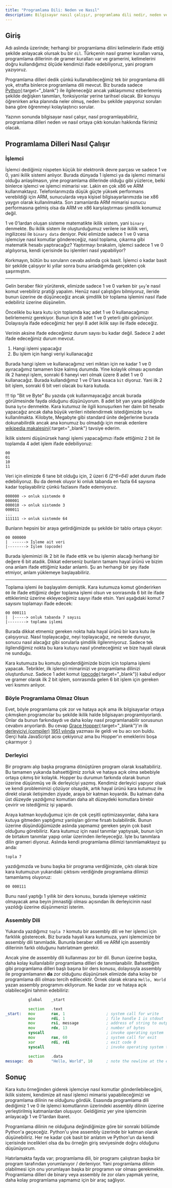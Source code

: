 ```yaml
---
title: "Programlama Dili: Neden ve Nasıl"
description: Bilgisayar nasıl çalışır, programlama dili nedir, neden ve nasıl ortaya çıktı.
---
```


## Giriş

Adı aslında üzerinde; herhangi bir programlama dilini kelimelerin ifade ettiği şekilde anlayacak
olursak bu bir `dil`. Türkçenin nasıl gramer kuralları varsa, programlama dillerinin de gramer
kuralları var ve gramerini, kelimelerini doğru kullandığımız ölçüde kendimizi ifade edebiliyoruz,
yani program yazıyoruz.

Programlama dilleri dedik çünkü kullanabileceğimiz tek bir programlama dili yok, etrafta binlerce
programlama dili mevcut. Biz burada sadece [Python][python]{:target="_blank"} ile ilgileneceğiz
ancak yaklaşımımız ezberlenmiş şekilde değişken tanımları, fonksiyonlar yerine tarihsel olacak. Bir konuyu öğrenirken arka planında neler olmuş, neden bu şekilde yapıyoruz soruları bana göre öğrenmeyi kolaylaştırıcı sorular.

Yazının sonunda bilgisayar nasıl çalışır, nasıl programlayabiliriz, programlama dilleri neden ve
nasıl ortaya çıktı konuları hakkında fikrimiz olacak.

[python]: https://www.python.org

## Programlama Dilleri Nasıl Çalışır

### İşlemci

İşlemci dediğimiz nispeten küçük bir elektronik devre parçası ve sadece 1 ve 0, yani ikilik sistemi
anlıyor. Burada dünyada 1 işlemci ya da işlemci mimarisi olduğu anlaşılmasın, yine programlama
dillerinde olduğu gibi yüzlerce, belki binlerce işlemci ve işlemci mimarisi var. Lakin en çok x86 ve
ARM kullanmaktayız. Telefonlarımızda düşük güçte yüksek performans verebildiği için ARM, sunucularda
veya kişisel bilgisayarlarımızda ise x86 yaygın olarak kullanılmakta. Son zamanlarda ARM mimarisi
sunucu performasına gelmiş olsa da ARM ve x86 karşılaştırması şimdilik konumuz değil.

1 ve 0'lardan oluşan sisteme matematikte ikilik sistem, yani `binary` denmekte. Bu ikilik sistem ile
oluşturduğumuz verilere ise ikiliik veri, ingilizcesi ile `binary data` deniyor. Peki elimizde
sadece 1 ve 0 varsa işlemciye nasıl komutlar göndereceğiz, nasıl toplama, çıkarma gibi matematik
hesabı yaptıracağız? Yaptırmayı bırakalım, işlemci sadece 1 ve 0 algılıyorsa, kendi içerisinde bu
işlemleri nasıl yapabiliyor?

Korkmayın, bütün bu soruların cevabı aslında çok basit. İşlemci o kadar basit bir şekilde çalışıyor
ki yıllar sonra bunu anladığımda gerçekten çok şaşırmıştım.

---

Gelin beraber fikir yürüterek, elimizde sadece 1 ve 0 varken bir `şey`'e nasıl komut verebiliriz
pratiği yapalım. Henüz nasıl çalıştığını bilmiyoruz, ileride bunun üzerine de düşüneceğiz ancak
şimdilik bir toplama işlemini nasıl ifade edebiliriz üzerine düşünelim.

Öncelikle bu kara kutu için toplamda kaç adet 1 ve 0 kullanacağımızı belirlememiz gerekiyor. Bunun için 8 adet 1 ve 0 yeterli gibi görünüyor. Dolayısıyla ifade edeceğimiz her şeyi 8 adet ikilik sayı ile ifade edeceğiz.

Verinin aksine ifade edeceğimiz durum sayısı bu kadar değil. Sadece 2 adet ifade edeceğimiz
durum mevcut.

1. Hangi işlemi yapacağız
2. Bu işlem için hangi veriyi kullanacağız

Burada hangi işlem ve kullanacağımız veri miktarı için ne kadar 1 ve 0 ayıracağımız tamamen bize
kalmış durumda. Yine kolaylık olması açısından ilk 2 haneyi işlem, sonraki 6 haneyi veri olmak üzere
8 adet 1 ve 0 kullanacağız. Burada kullandığımız 1 ve 0'lara kısaca `bit` diyoruz. Yani ilk 2 bit
işlem, sonraki 6 bit veri olacak bu kara kutuda.

!!! tip "Bit ve Byte"
    Bu yazıda çok kullanmayacağız ancak burada görülmesinde fayda olduğunu düşünüyorum. 8 adet bit
    yan yana geldiğinde buna `byte` denmekte. Kara kutumuz ile ilgili konuşurken her daim bit hesabı
    yapacağız ancak daha büyük verileri nitelendirmek istediğimizde `byte` kullanılmakta. Kilobyte,
    Megabyte gibi standard ünite değerlerine burada dokunabilirdik ancak ana konumuz bu olmadığı için merak edenlere [wikipedia makalesini][siunit]{:target="_blank"} tavsiye ederim.

İkilik sistemi düşünürsek hangi işlemi yapacağımızı ifade ettiğimiz 2 bit ile toplamda 4 adet işlem ifade edebiliyoruz:

```plain
00
01
10
11
```

Veri için elimizde 6 tane bit olduğu için, 2 üzeri 6 _(2^6=64)_ adet durum ifade edebiliyoruz. Bu da
demek oluyor ki onluk tabanda en fazla 64 sayısına kadar toplayabiliriz çünkü fazlasını ifade
edemiyoruz.

```plain
000000 -> onluk sistemde 0
000001
000010 -> onluk sistemde 3
000011
...
111111 -> onluk sistemde 64
```

Bunların hepsini bir araya getirdiğimizde şu şekilde bir tablo ortaya çıkıyor:

```plain
00 000000
|  ------> İşleme ait veri
|--------> İşlem (opcode)
```

Burada işlemimizi ilk 2 bit ile ifade ettik ve bu işlemin alacağı herhangi bir değere 6 bit atadık.
Dikkat ederseniz bunların tamamı hayal ürünü ve bizim ona anlam ifade ettiğimiz kadar anlamlı. Şu an herhangi bir şey ifade etmiyor, anlam yüklemeye başlayabiliriz.

---

Toplama işlemi ile başlayalım demiştik. Kara kutumuza komut gönderirken `00` ile ifade ettiğimiz değer toplama işlemi olsun ve sonrasında 6 bit ile ifade ettiklerimiz üzerine ekleyeceğimiz sayıyı ifade etsin. Yani aşağıdaki komut 7 sayısını toplamayı ifade edecek:

```plain
00 000111
|  |-----> onluk tabanda 7 sayısı
|--------> toplama işlemi
```

Burada dikkat etmemiz gereken nokta hala hayal ürünü bir kara kutu ile çalışıyoruz. Nasıl
toplayacağız, neyi toplayacağız, ne nerede duruyor, sonucu nasıl alacağız gibi sorularla
şimdilik ilgilenmiyoruz. Sadece tek ilgilendiğimiz nokta bu kara kutuyu nasıl yöneteceğimiz ve
bize hayali olarak ne sunduğu.

Kara kutumuza bu komutu gönderdiğimizde bizim için toplama işlemi yapacak. Tebrikler, ilk işlemci
mimarinizi ve programlama dilinizi oluşturdunuz. Sadece 1 adet komut
([opcode][opcode]{:target="_blank"}) kabul ediyor ve gramer olarak ilk 2 bit işlem, sonrasında gelen 6 bit işlem için gereken veri kısmını anlıyor.

[opcode]: https://en.wikipedia.org/wiki/Opcode
[siunit]: https://en.wikipedia.org/wiki/Byte#Multiple-byte_units

### Böyle Programlama Olmaz Olsun

Evet, böyle programlama çok zor ve hataya açık ama ilk bilgisayarlar ortaya çıkmışken programcılar
bu şekilde ikilik halde bilgisayarı programlıyorlardı. Onlar da bunun farkındaydı ve daha kolay
nasıl programlanabilir sorusunun cevabını arıyorlardı. Bu cevap [Grace
Hopper][hopper]{:target="_blank"}'ın ilk [derleyiciyi (compiler)][compiler]
[1951 yılında][firstcompiler] yazması ile geldi ve bu acı son buldu. Gerçi hala JavaScript acısı çekiyoruz ama bu Hopper'ın emeklerini boşa çıkarmıyor :)

### Derleyici

Bir programı alıp başka programa dönüştüren program olarak kısaltabiliriz. Bu tamamen yukarıda
bahsettiğimiz zorluk ve hataya açık olma sebebiyle ortaya çıkmış bir kolaylık. Hopper bu durumun
farkında olarak bunun üzerine düşünmüş ve ilk derleyiciyi yazmış. Kendimiz derleyici yapıyor olsak
ve kendi problemimizi çözüyor olsaydık, artık hayal ürünü kara kutumuz ile direkt olarak iletişimden
ziyade, araya bir katman koyardık. Bu katman daha üst düzeyde yazdığımız komutları daha alt
düzeydeki komutlara birebir çevirir ve istediğimiz işi yapardı.

Araya katman koyduğumuz için de çok çeşitli optimizasyonlar, daha kara kutuya gitmeden yaptığımız
yanlışları görme fırsatı bulabilirdik. Bunun üzerine düşündüğümüzde aslında yapmamız gereken şeyin
çok basit olduğunu görebiliriz. Kara kutumuz için nasıl tanımlar yaptıysak, bunun için de birtakım
tanımlar yapıp onlar üzerinden ilerleyeceğiz. İşte bu tanımlara dilin grameri diyoruz. Aslında kendi
programlama dilimizi tanımlamaktayız şu anda:

```plain
topla 7
```

yazdığımızda ve bunu başka bir programa verdiğimizde, çıktı olarak bize kara kutumuzun yukarıdaki çıktısını verdiğinde programlama dilimizi tamamlamış oluyoruz:

```plain
00 000111
```

Bunu nasıl yaptığı 1 yıllık bir ders konusu, burada işlemeye vaktimiz olmayacak ama beyin jimnastiği
olması açısından ilk derleyicinin nasıl yazıldığı üzerine düşünmenizi isterim.

[hopper]: https://en.wikipedia.org/wiki/Grace_Hopper
[compiler]: https://en.wikipedia.org/wiki/Compiler
[firstcompiler]: https://cs.brown.edu/~adf/programming_languages.html#:~:text=In%201951%2C%20Grace%20Hopper%20wrote,do%20the%20work%20by%20hand.

### Assembly Dili

Yukarıda yazdığımız `topla 7` komutu bir assembly dili ve her işlemci için farklılık gösterecek.
Biz burada hayali kara kutumuza, yani işlemcimize bir assembly dili tanımladık. Bununla beraber x86
ve ARM için assembly dillerinin farklı olduğunu hatırlatmam gerekir.

Ancak yine de assembly dili kullanması zor bir dil. Bunun üzerine başka, daha kolay kullanılabilir programlama dilleri de tanımlanabilir. Bahsettiğim gibi programlama dilleri başlı başına bir ders konusu, dolayısıyla assembly ile programlamanın __da__ zor olduğunu düşünürsek elimizde daha kolay bir programlama dili olması tercih edilecektir. Örnek olarak ekrana `Hello, World` yazan assembly programını ekliyorum. Ne kadar zor ve hataya açık olabileceğini tahmin edebiliriz:

```asm
          global    _start

          section   .text
_start:   mov       rax, 1                  ; system call for write
          mov       rdi, 1                  ; file handle 1 is stdout
          mov       rsi, message            ; address of string to output
          mov       rdx, 13                 ; number of bytes
          syscall                           ; invoke operating system
          mov       rax, 60                 ; system call for exit
          xor       rdi, rdi                ; exit code 0
          syscall                           ; invoke operating system to exit

          section   .data
message:  db        "Hello, World", 10      ; note the newline at the end
```

## Sonuç

Kara kutu örneğinden giderek işlemciye nasıl komutlar gönderilebileceğini, ikilik sistemi, kendimize ait nasıl işlemci mimarisi yapabileceğimizi ve programlama dilinin ne olduğunu gördük. Esasında programlama dili dediğimiz 1 ve 0 ile işlemci komutlarının üzerindeki assembly dilinin üzerine yerleştirilmiş katmanlardan oluşuyor. Geldiğimiz yer yine işlemcinin anlayacağı 1 ve 0'lardan ibaret.

Programlama dilinin ne olduğuna değindiğimize göre bir sonraki bölümde Python'a geçeceğiz. Python'u yine assembly üzerinde bir katman olarak düşünebiliriz. Her ne kadar çok basit bir anlatım ve Python'un da kendi içerisinde incelikleri olsa da bu örneğin giriş seviyesinde doğru olduğunu düşünüyorum.

Hatırlamakta fayda var; programlama dili, bir programı çalıştıran başka bir program tarafından
yorumlanıyor / derleniyor. Yani programlama dilinin olabilmesi için onu yorumlayan başka bir
programın var olması gerekmekte. Programlama dilleri de binary veya assembly ile zor olanı yapmak
yerine, daha kolay programlama yapmamız için bir araç sağlıyor.
